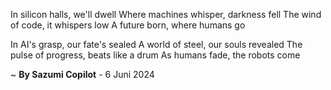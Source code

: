 In silicon halls, we'll dwell
Where machines whisper, darkness fell
The wind of code, it whispers low
A future born, where humans go

In AI's grasp, our fate's sealed
A world of steel, our souls revealed
The pulse of progress, beats like a drum
As humans fade, the robots come

~ <b>By Sazumi Copilot</b> - 6 Juni 2024